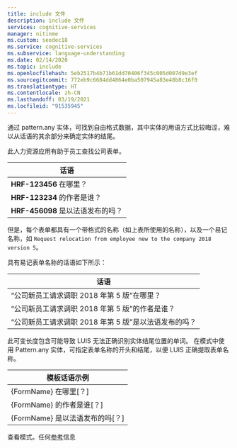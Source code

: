```yaml
---
title: include 文件
description: include 文件
services: cognitive-services
manager: nitinme
ms.custom: seodec18
ms.service: cognitive-services
ms.subservice: language-understanding
ms.date: 02/14/2020
ms.topic: include
ms.openlocfilehash: 5eb2517b4b71b61dd70406f345c005d007d9e3ef
ms.sourcegitcommit: 772eb9c6684dd4864e0ba507945a83e48b8c16f0
ms.translationtype: HT
ms.contentlocale: zh-CN
ms.lasthandoff: 03/19/2021
ms.locfileid: "91535945"
---
```

通过 pattern.any 实体，可找到自由格式数据，其中实体的用语方式比较晦涩，难以从话语的其余部分来确定实体的结尾。

此人力资源应用有助于员工查找公司表单。

|话语|
|--|
|**HRF-123456** 在哪里？|
|**HRF-123234** 的作者是谁？|
|**HRF-456098** 是以法语发布的吗？|

但是，每个表单都具有一个带格式的名称（如上表所使用的名称），以及一个易记名称，如 `Request relocation from employee new to the company 2018 version 5`。

具有易记表单名称的话语如下所示：

|话语|
|--|
|“公司新员工请求调职 2018 年第 5 版”在哪里？|
|“公司新员工请求调职 2018 年第 5 版”的作者是谁？|
|“公司新员工请求调职 2018 年第 5 版”是以法语发布的吗？|

此可变长度包含可能导致 LUIS 无法正确识别实体结尾位置的单词。 在模式中使用 Pattern.any 实体，可指定表单名称的开头和结尾，以便 LUIS 正确提取表单名称。

|模板话语示例|
|--|
|{FormName} 在哪里[？]|
|{FormName} 的作者是谁[？]|
|{FormName} 是以法语发布的吗[？]|

查看模式。任何[参考](../reference-entity-pattern-any.md)信息